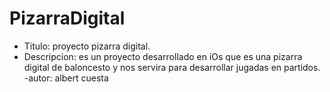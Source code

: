 # PizarraDigital
- Titulo: proyecto pizarra digital.
- Descripcion: es un proyecto desarrollado en iOs que es una pizarra digital de baloncesto y nos servira para desarrollar jugadas en partidos.
-autor: albert cuesta
